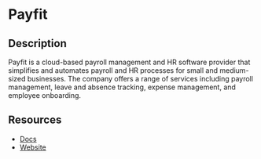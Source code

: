 # Payfit

## Description
Payfit is a cloud-based payroll management and HR software provider that simplifies and automates payroll and HR processes for small and medium-sized businesses. The company offers a range of services including payroll management, leave and absence tracking, expense management, and employee onboarding.

## Resources
* [Docs](https://developers.payfit.io/)
* [Website](payfit.com)